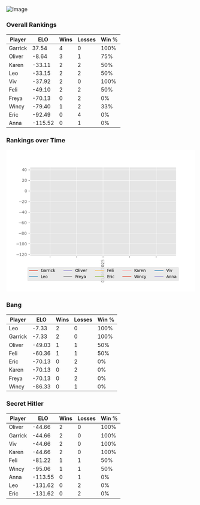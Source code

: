 
![Image](https://media.architecturaldigest.com/photos/618036966ba9675f212cc805/16:9/w_2560%2Cc_limit/SquidGame_Season1_Episode1_00_44_44_16.jpg)


### Overall Rankings

| Player | ELO | Wins | Losses | Win % |
| --- | --- | --- | --- | --- |
| Garrick | 37.54 | 4 | 0 | 100% |
| Oliver | -8.64 | 3 | 1 | 75% |
| Karen | -33.11 | 2 | 2 | 50% |
| Leo | -33.15 | 2 | 2 | 50% |
| Viv | -37.92 | 2 | 0 | 100% |
| Feli | -49.10 | 2 | 2 | 50% |
| Freya | -70.13 | 0 | 2 | 0% |
| Wincy | -79.40 | 1 | 2 | 33% |
| Eric | -92.49 | 0 | 4 | 0% |
| Anna | -115.52 | 0 | 1 | 0% |


### Rankings over Time
![Image](rankings.png)



### Bang

| Player | ELO | Wins | Losses | Win % |
| --- | --- | --- | --- | --- |
| Leo | -7.33 | 2 | 0 | 100% |
| Garrick | -7.33 | 2 | 0 | 100% |
| Oliver | -49.03 | 1 | 1 | 50% |
| Feli | -60.36 | 1 | 1 | 50% |
| Eric | -70.13 | 0 | 2 | 0% |
| Karen | -70.13 | 0 | 2 | 0% |
| Freya | -70.13 | 0 | 2 | 0% |
| Wincy | -86.33 | 0 | 1 | 0% |


### Secret Hitler

| Player | ELO | Wins | Losses | Win % |
| --- | --- | --- | --- | --- |
| Oliver | -44.66 | 2 | 0 | 100% |
| Garrick | -44.66 | 2 | 0 | 100% |
| Viv | -44.66 | 2 | 0 | 100% |
| Karen | -44.66 | 2 | 0 | 100% |
| Feli | -81.22 | 1 | 1 | 50% |
| Wincy | -95.06 | 1 | 1 | 50% |
| Anna | -113.55 | 0 | 1 | 0% |
| Leo | -131.62 | 0 | 2 | 0% |
| Eric | -131.62 | 0 | 2 | 0% |

